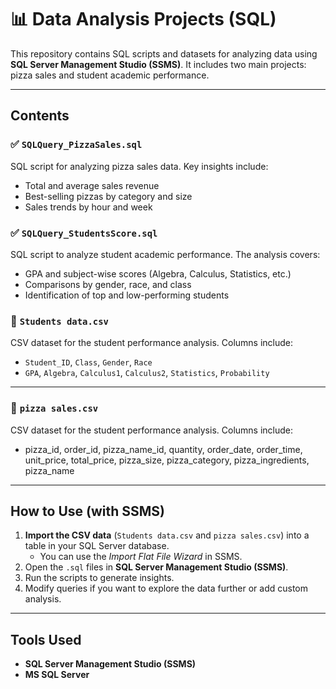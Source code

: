 # 📊 Data Analysis Projects (SQL)

This repository contains SQL scripts and datasets for analyzing data using **SQL Server Management Studio (SSMS)**. It includes two main projects: pizza sales and student academic performance.

---

## Contents

### ✅ `SQLQuery_PizzaSales.sql`
SQL script for analyzing pizza sales data. Key insights include:
- Total and average sales revenue  
- Best-selling pizzas by category and size  
- Sales trends by hour and week  

### ✅ `SQLQuery_StudentsScore.sql`
SQL script to analyze student academic performance. The analysis covers:
- GPA and subject-wise scores (Algebra, Calculus, Statistics, etc.)  
- Comparisons by gender, race, and class  
- Identification of top and low-performing students

### 📄 `Students data.csv`
CSV dataset for the student performance analysis. Columns include:
- `Student_ID`, `Class`, `Gender`, `Race`  
- `GPA`, `Algebra`, `Calculus1`, `Calculus2`, `Statistics`, `Probability`

---

### 📄 `pizza sales.csv`
CSV dataset for the student performance analysis. Columns include:
- pizza_id, order_id, pizza_name_id, quantity, order_date, order_time, unit_price, total_price, pizza_size, pizza_category, pizza_ingredients, pizza_name

---

## How to Use (with SSMS)

1. **Import the CSV data** (`Students data.csv` and `pizza sales.csv`) into a table in your SQL Server database.
   - You can use the *Import Flat File Wizard* in SSMS.
2. Open the `.sql` files in **SQL Server Management Studio (SSMS)**.
3. Run the scripts to generate insights.
4. Modify queries if you want to explore the data further or add custom analysis.

---

## Tools Used
- **SQL Server Management Studio (SSMS)**
- **MS SQL Server**
